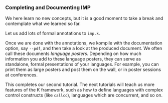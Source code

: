 ### Completing and Documenting IMP

We here learn no new concepts, but it is a good moment to take a break
and contemplate what we learned so far.

Let us add lots of formal annotations to `imp.k`.

Once we are done with the annotations, we kompile with the documentation
option, say `--pdf`, and then take a look at the produced document.  We often
call these documents *language posters*.  Depending on how much information
you add to these language posters, they can serve as standalone, formal
presentations of your languages.  For example, you can print them as large
posters and post them on the wall, or in poster sessions at conferences.

This completes our second tutorial.  The next tutorials will teach us more
features of the K framework, such as how to define languages with complex
control constructs (like `callcc`), languages which are concurrent, and so on.
